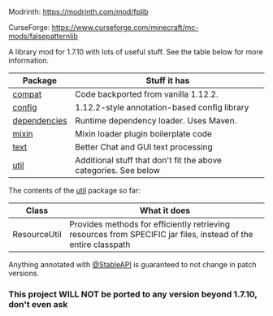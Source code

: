 Modrinth: https://modrinth.com/mod/fplib

CurseForge: https://www.curseforge.com/minecraft/mc-mods/falsepatternlib

A library mod for 1.7.10 with lots of useful stuff. See the table below for more information.

| Package                                                         | Stuff it has                                                    |
|-----------------------------------------------------------------|-----------------------------------------------------------------|
| [compat](src/main/java/com/falsepattern/lib/compat)             | Code backported from vanilla 1.12.2.                            |
| [config](src/main/java/com/falsepattern/lib/config)             | 1.12.2-style annotation-based config library                    |
| [dependencies](src/main/java/com/falsepattern/lib/dependencies) | Runtime dependency loader. Uses Maven.                          |
| [mixin](src/main/java/com/falsepattern/lib/mixin)               | Mixin loader plugin boilerplate code                            |
| [text](src/main/java/com/falsepattern/lib/text)                 | Better Chat and GUI text processing                             |
| [util](src/main/java/com/falsepattern/lib/util)                 | Additional stuff that don't fit the above categories. See below |

The contents of the [util](src/main/java/com/falsepattern/lib/util) package so far:

| Class        | What it does                                                                                                   |
|--------------|----------------------------------------------------------------------------------------------------------------|
| ResourceUtil | Provides methods for efficiently retrieving resources from SPECIFIC jar files, instead of the entire classpath |


Anything annotated with [@StableAPI](src/main/java/com/falsepattern/lib/StableAPI.java) is guaranteed to not change in patch versions.

### This project WILL NOT be ported to any version beyond 1.7.10, don't even ask
